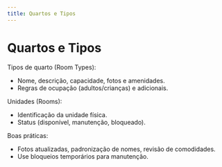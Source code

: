 ```yaml
---
title: Quartos e Tipos
---
```


# Quartos e Tipos

Tipos de quarto (Room Types):
- Nome, descrição, capacidade, fotos e amenidades.
- Regras de ocupação (adultos/crianças) e adicionais.

Unidades (Rooms):
- Identificação da unidade física.
- Status (disponível, manutenção, bloqueado).

Boas práticas:
- Fotos atualizadas, padronização de nomes, revisão de comodidades.
- Use bloqueios temporários para manutenção.
